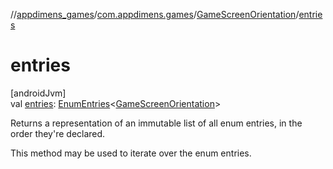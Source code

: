 //[appdimens_games](../../../index.md)/[com.appdimens.games](../index.md)/[GameScreenOrientation](index.md)/[entries](entries.md)

# entries

[androidJvm]\
val [entries](entries.md): [EnumEntries](https://kotlinlang.org/api/core/kotlin-stdlib/kotlin.enums/-enum-entries/index.html)&lt;[GameScreenOrientation](index.md)&gt;

Returns a representation of an immutable list of all enum entries, in the order they're declared.

This method may be used to iterate over the enum entries.